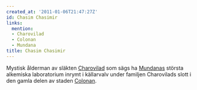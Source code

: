 ```yaml
---
created_at: '2011-01-06T21:47:27Z'
id: Chasim Chasimir
links:
  mention:
  - Charovilad
  - Colonan
  - Mundana
title: Chasim Chasimir
---
```


Mystisk ålderman av släkten [Charovilad] som sägs ha [Mundanas] största alkemiska laboratorium
inrymt i källarvalv under familjen Charovilads slott i den gamla delen av staden [Colonan].

  [Charovilad]: Charovilad
  [Mundanas]: Mundana
  [Colonan]: Colonan
